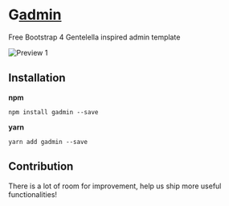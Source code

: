 # G<ins>admin</ins>
Free Bootstrap 4 Gentelella inspired admin template

![Preview 1](https://raw.githubusercontent.com/christianesperar/gadmin/master/preview.jpg)


## Installation

**npm**

```
npm install gadmin --save
```

**yarn**

```
yarn add gadmin --save
```

## Contribution
There is a lot of room for improvement, help us ship more useful functionalities!
